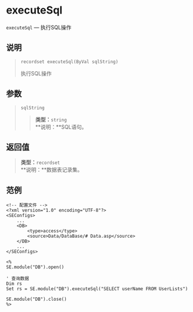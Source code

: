 executeSql
==========
`executeSql` &mdash; 执行SQL操作

说明
----
>     recordset executeSql(ByVal sqlString)
> 执行SQL操作

参数
----
> `sqlString`
>> **类型：**`string`  
>> **说明：**SQL语句。

返回值
------
> **类型：**`recordset`  
> **说明：**数据表记录集。

范例
----
>
    <!-- 配置文件 -->
    <?xml version="1.0" encoding="UTF-8"?>
    <SEConfigs>
        ...
        <DB>
            <type>access</type>
            <source>Data/DataBase/# Data.asp</source>
        </DB>
        ...
    </SEConfigs>
>>
>
    <%
    SE.module("DB").open()
>
    ' 查询数据
    Dim rs
    Set rs = SE.module("DB").executeSql("SELECT userName FROM UserLists")
>
    SE.module("DB").close()
    %>